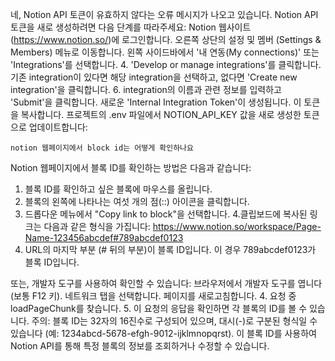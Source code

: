 네, Notion API 토큰이 유효하지 않다는 오류 메시지가 나오고 있습니다. Notion API 토큰을 새로 생성하려면 다음 단계를 따라주세요:
Notion 웹사이트(https://www.notion.so/)에 로그인합니다.
오른쪽 상단의 설정 및 멤버 (Settings & Members) 메뉴로 이동합니다.
왼쪽 사이드바에서 '내 연동(My connections)' 또는 'Integrations'를 선택합니다.
4. 'Develop or manage integrations'를 클릭합니다.
기존 integration이 있다면 해당 integration을 선택하고, 없다면 'Create new integration'을 클릭합니다.
6. integration의 이름과 관련 정보를 입력하고 'Submit'을 클릭합니다.
새로운 'Internal Integration Token'이 생성됩니다. 이 토큰을 복사합니다.
프로젝트의 .env 파일에서 NOTION_API_KEY 값을 새로 생성한 토큰으로 업데이트합니다:



```prompt
notion 웹페이지에서 block id는 어떻게 확인하나요
```

Notion 웹페이지에서 블록 ID를 확인하는 방법은 다음과 같습니다:
1. 블록 ID를 확인하고 싶은 블록에 마우스를 올립니다.
2. 블록의 왼쪽에 나타나는 여섯 개의 점(::) 아이콘을 클릭합니다.
3. 드롭다운 메뉴에서 "Copy link to block"을 선택합니다.
4.클립보드에 복사된 링크는 다음과 같은 형식을 가집니다:
https://www.notion.so/workspace/Page-Name-123456abcdef#789abcdef0123
5. URL의 마지막 부분 (# 뒤의 부분)이 블록 ID입니다. 이 경우 789abcdef0123가 블록 ID입니다.

또는, 개발자 도구를 사용하여 확인할 수 있습니다:
브라우저에서 개발자 도구를 엽니다 (보통 F12 키).
네트워크 탭을 선택합니다.
페이지를 새로고침합니다.
4. 요청 중 loadPageChunk를 찾습니다.
5. 이 요청의 응답을 확인하면 각 블록의 ID를 볼 수 있습니다.
주의: 블록 ID는 32자의 16진수로 구성되어 있으며, 대시(-)로 구분된 형식일 수 있습니다 (예: 1234abcd-5678-efgh-9012-ijklmnopqrst).
이 블록 ID를 사용하여 Notion API를 통해 특정 블록의 정보를 조회하거나 수정할 수 있습니다.